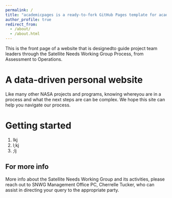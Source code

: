 ```yaml
---
permalink: /
title: "academicpages is a ready-to-fork GitHub Pages template for academic personal websites"
author_profile: true
redirect_from: 
  - /about/
  - /about.html
---
```


This is the front page of a website that is designedto guide project team leaders through the Satellite Needs Working Group Process, from Assessment to Operations.

A data-driven personal website
======
Like many other NASA projects and programs, knowing whereyou are in a process and what the next steps are can be complex. We hope this site can help you navigate our process.

Getting started
======
1. lkj
2. l;kj
3. ;lj

For more info
------
More info about the Satellite Needs Working Group and its activities, please reach out to SNWG Management Office PC, Cherrelle Tucker, who can assist in directing your query to the appropriate party. 
